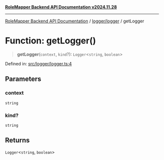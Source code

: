[**RoleMapper Backend API Documentation v2024.11.28**](../../../README.md)

***

[RoleMapper Backend API Documentation](../../../modules.md) / [logger/logger](../README.md) / getLogger

# Function: getLogger()

> **getLogger**(`context`, `kind`?): `Logger`\<`string`, `boolean`\>

Defined in: [src/logger/logger.ts:4](https://github.com/FlowCraft-AG/RoleMapper/blob/64577d705cc4c579b4cd41d48895a5fa1f3b9249/backend/src/logger/logger.ts#L4)

## Parameters

### context

`string`

### kind?

`string`

## Returns

`Logger`\<`string`, `boolean`\>
